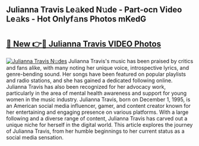 ## Julianna Travis Le𝚊ked N𝚞de - Part-ocn Video Le𝚊ks - Hot Onlyf𝚊ns Photos mKedG

# <h2><a href="http://ab47600.deff.icu/?id=Julianna+Travis">🔗 New 👉🔴 Julianna Travis VIDEO Photos</a></h2>

[![Julianna Travis N𝚞des](https://i.imgur.com/rIISA9y.gif)](http://ab47600.deff.icu/?id=Julianna+Travis)
Julianna Travis's music has been praised by critics and fans alike, with many noting her unique voice, introspective lyrics, and genre-bending sound. Her songs have been featured on popular playlists and radio stations, and she has gained a dedicated following online. Julianna Travis has also been recognized for her advocacy work, particularly in the area of mental health awareness and support for young women in the music industry. Julianna Travis, born on December 1, 1995, is an American social media influencer, gamer, and content creator known for her entertaining and engaging presence on various platforms. With a large following and a diverse range of content, Julianna Travis has carved out a unique niche for herself in the digital world. This article explores the journey of Julianna Travis, from her humble beginnings to her current status as a social media sensation.
